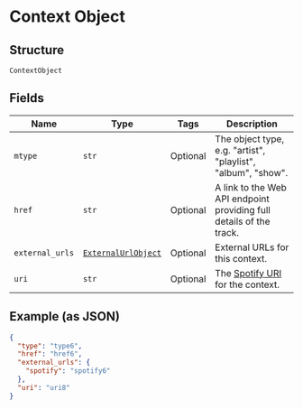 
# Context Object

## Structure

`ContextObject`

## Fields

| Name | Type | Tags | Description |
|  --- | --- | --- | --- |
| `mtype` | `str` | Optional | The object type, e.g. "artist", "playlist", "album", "show". |
| `href` | `str` | Optional | A link to the Web API endpoint providing full details of the track. |
| `external_urls` | [`ExternalUrlObject`](../../doc/models/external-url-object.md) | Optional | External URLs for this context. |
| `uri` | `str` | Optional | The [Spotify URI](/documentation/web-api/concepts/spotify-uris-ids) for the context. |

## Example (as JSON)

```json
{
  "type": "type6",
  "href": "href6",
  "external_urls": {
    "spotify": "spotify6"
  },
  "uri": "uri8"
}
```

